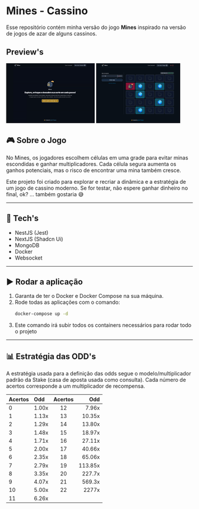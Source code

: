 # Mines - Cassino  

Esse repositório contém minha versão do jogo **Mines** inspirado na versão de jogos de azar de alguns cassinos.

## Preview's
<img src="assets/preview.gif" alt="Preview 1" width="47.5%" />
<img src="assets/preview_2.png" alt="Preview 2" width="45%" />

## 🎮 Sobre o Jogo  
No Mines, os jogadores escolhem células em uma grade para evitar minas escondidas e ganhar multiplicadores. Cada célula segura aumenta os ganhos potenciais, mas o risco de encontrar uma mina também cresce.  

Este projeto foi criado para explorar e recriar a dinâmica e a estratégia de um jogo de cassino moderno. Se for testar, não espere ganhar dinheiro no final, ok? ... também gostaria 😅

---

## 🚀 Tech's
- NestJS (Jest)
- NextJS (Shadcn Ui)
- MongoDB
- Docker
- Websocket

---

## ▶️ Rodar a aplicação

1. Garanta de ter o Docker e Docker Compose na sua máquina.
2. Rode todas as aplicações com o comando:
    ```bash
    docker-compose up -d
    ```
3. Este comando irá subir todos os containers necessários para rodar todo o projeto

---

## 📊 Estratégia das ODD's 
A estratégia usada para a definição das odds segue o modelo/multiplicador padrão da Stake (casa de aposta usada como consulta). Cada número de acertos corresponde a um multiplicador de recompensa. 

| Acertos | Odd        | Acertos | Odd        |  
|:------|:------|:------:|------:|    
| 0       | 1.00x      | 12      | 7.96x      | 
| 1       | 1.13x      | 13      | 10.35x     |     
| 2       | 1.29x      | 14      | 13.80x     | 
| 3       | 1.48x      | 15      | 18.97x     | 
| 4       | 1.71x      | 16      | 27.11x     |
| 5       | 2.00x      | 17      | 40.66x     |  
| 6       | 2.35x      | 18      | 65.06x     |     
| 7       | 2.79x      | 19      | 113.85x    | 
| 8       | 3.35x      | 20      | 227.7x     |   
| 9       | 4.07x      | 21      | 569.3x     | 
| 10      | 5.00x      | 22      | 2277x      |  
| 11      | 6.26x      |
